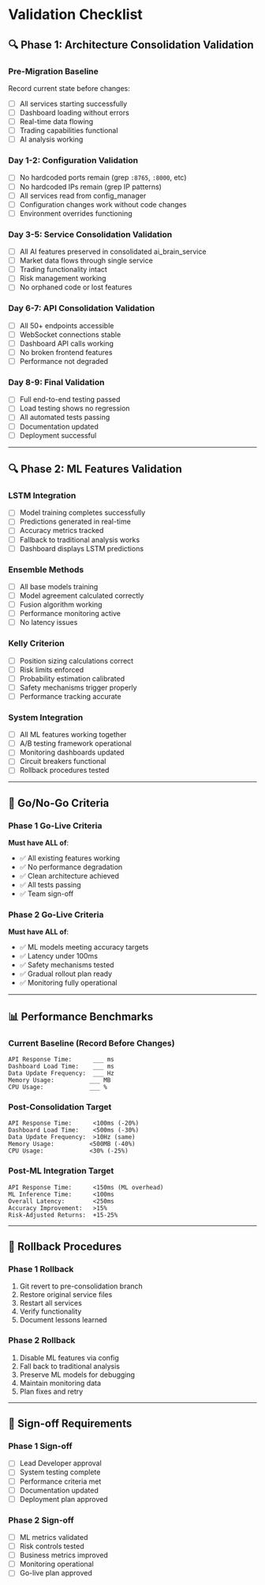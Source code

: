 # Validation Checklist

## 🔍 Phase 1: Architecture Consolidation Validation

### Pre-Migration Baseline
Record current state before changes:
- [ ] All services starting successfully
- [ ] Dashboard loading without errors
- [ ] Real-time data flowing
- [ ] Trading capabilities functional
- [ ] AI analysis working

### Day 1-2: Configuration Validation
- [ ] No hardcoded ports remain (grep `:8765`, `:8000`, etc)
- [ ] No hardcoded IPs remain (grep IP patterns)
- [ ] All services read from config_manager
- [ ] Configuration changes work without code changes
- [ ] Environment overrides functioning

### Day 3-5: Service Consolidation Validation
- [ ] All AI features preserved in consolidated ai_brain_service
- [ ] Market data flows through single service
- [ ] Trading functionality intact
- [ ] Risk management working
- [ ] No orphaned code or lost features

### Day 6-7: API Consolidation Validation
- [ ] All 50+ endpoints accessible
- [ ] WebSocket connections stable
- [ ] Dashboard API calls working
- [ ] No broken frontend features
- [ ] Performance not degraded

### Day 8-9: Final Validation
- [ ] Full end-to-end testing passed
- [ ] Load testing shows no regression
- [ ] All automated tests passing
- [ ] Documentation updated
- [ ] Deployment successful

---

## 🔍 Phase 2: ML Features Validation

### LSTM Integration
- [ ] Model training completes successfully
- [ ] Predictions generated in real-time
- [ ] Accuracy metrics tracked
- [ ] Fallback to traditional analysis works
- [ ] Dashboard displays LSTM predictions

### Ensemble Methods
- [ ] All base models training
- [ ] Model agreement calculated correctly
- [ ] Fusion algorithm working
- [ ] Performance monitoring active
- [ ] No latency issues

### Kelly Criterion
- [ ] Position sizing calculations correct
- [ ] Risk limits enforced
- [ ] Probability estimation calibrated
- [ ] Safety mechanisms trigger properly
- [ ] Performance tracking accurate

### System Integration
- [ ] All ML features working together
- [ ] A/B testing framework operational
- [ ] Monitoring dashboards updated
- [ ] Circuit breakers functional
- [ ] Rollback procedures tested

---

## 🚨 Go/No-Go Criteria

### Phase 1 Go-Live Criteria
**Must have ALL of**:
- ✅ All existing features working
- ✅ No performance degradation
- ✅ Clean architecture achieved
- ✅ All tests passing
- ✅ Team sign-off

### Phase 2 Go-Live Criteria
**Must have ALL of**:
- ✅ ML models meeting accuracy targets
- ✅ Latency under 100ms
- ✅ Safety mechanisms tested
- ✅ Gradual rollout plan ready
- ✅ Monitoring fully operational

---

## 📊 Performance Benchmarks

### Current Baseline (Record Before Changes)
```
API Response Time:      ___ ms
Dashboard Load Time:    ___ ms
Data Update Frequency:  ___ Hz
Memory Usage:          ___ MB
CPU Usage:             ___ %
```

### Post-Consolidation Target
```
API Response Time:      <100ms (-20%)
Dashboard Load Time:    <500ms (-30%)
Data Update Frequency:  >10Hz (same)
Memory Usage:          <500MB (-40%)
CPU Usage:             <30% (-25%)
```

### Post-ML Integration Target
```
API Response Time:      <150ms (ML overhead)
ML Inference Time:      <100ms
Overall Latency:        <250ms
Accuracy Improvement:   >15%
Risk-Adjusted Returns:  +15-25%
```

---

## 🔄 Rollback Procedures

### Phase 1 Rollback
1. Git revert to pre-consolidation branch
2. Restore original service files
3. Restart all services
4. Verify functionality
5. Document lessons learned

### Phase 2 Rollback
1. Disable ML features via config
2. Fall back to traditional analysis
3. Preserve ML models for debugging
4. Maintain monitoring data
5. Plan fixes and retry

---

## 📝 Sign-off Requirements

### Phase 1 Sign-off
- [ ] Lead Developer approval
- [ ] System testing complete
- [ ] Performance criteria met
- [ ] Documentation updated
- [ ] Deployment plan approved

### Phase 2 Sign-off
- [ ] ML metrics validated
- [ ] Risk controls tested
- [ ] Business metrics improved
- [ ] Monitoring operational
- [ ] Go-live plan approved